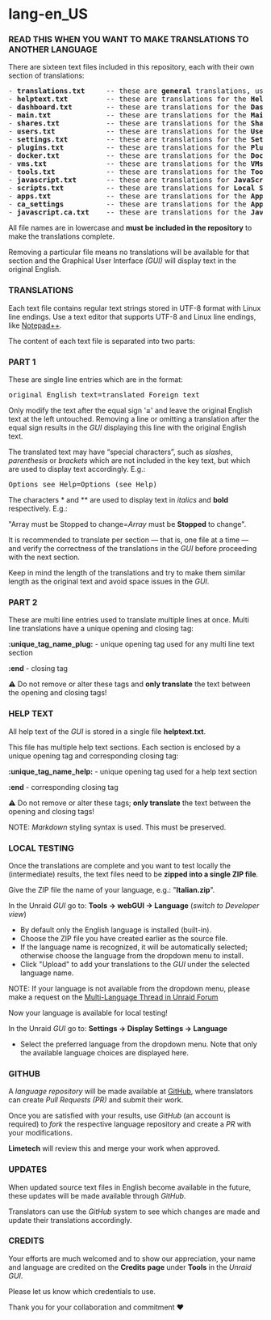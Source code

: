 # lang-en_US

### READ THIS WHEN YOU WANT TO MAKE TRANSLATIONS TO ANOTHER LANGUAGE

There are sixteen text files included in this repository, each with their own section of translations:

<pre>
- <strong>translations.txt</strong>     -- these are <strong>general</strong> translations, used in many sections
- <strong>helptext.txt</strong>         -- these are translations for the <strong>Help</strong> section
- <strong>dashboard.txt</strong>        -- these are translations for the <strong>Dashboard</strong> section
- <strong>main.txt</strong>             -- these are translations for the <strong>Main</strong> section
- <strong>shares.txt</strong>           -- these are translations for the <strong>Shares</strong> section
- <strong>users.txt</strong>            -- these are translations for the <strong>Users</strong> section
- <strong>settings.txt</strong>         -- these are translations for the <strong>Settings</strong> section
- <strong>plugins.txt</strong>          -- these are translations for the <strong>Plugins</strong> section
- <strong>docker.txt</strong>           -- these are translations for the <strong>Docker</strong> section
- <strong>vms.txt</strong>              -- these are translations for the <strong>VMs</strong> section
- <strong>tools.txt</strong>            -- these are translations for the <strong>Tools</strong> section
- <strong>javascript.txt</strong>       -- these are translations for <strong>JavaScript</strong> scripts
- <strong>scripts.txt</strong>          -- these are translations for <strong>Local Scripts</strong>
- <strong>apps.txt</strong>             -- these are translations for the <strong>App</strong> section <em>(CA = Community Applications)</em>
- <strong>ca_settings</strong>          -- these are translations for the <strong>App Settings</strong> <em>(CA)</em>
- <strong>javascript.ca.txt</strong>    -- these are translations for the <strong>JavaScript Scripts</strong> used by the <em>CA</em> section
</pre>

All file names are in lowercase and <strong>must be included in the repository</strong> to make the translations complete.

Removing a particular file means no translations will be available for that section and the Graphical User Interface *(GUI)* will display text in the original English.

### TRANSLATIONS

Each text file contains regular text strings stored in UTF-8 format with Linux line endings.
Use a text editor that supports UTF-8 and Linux line endings, like [Notepad++](https://notepad-plus-plus.org/downloads).

The content of each text file is separated into two parts:


### PART 1

These are single line entries which are in the format:

<pre>original English text=translated Foreign text</pre>

Only modify the text after the equal sign '**=**' and leave the original English text at the left untouched.
Removing a line or omitting a translation after the equal sign results in the *GUI* displaying this line with the original English text.

The translated text may have “special characters”, such as *slashes*, *parenthesis* or *brackets* which are not included in the key text,
but which are used to display text accordingly. 
E.g.:

<pre>Options see Help=Options (see Help)</pre>

The characters \* and \*\* are used to display text in *italics* and **bold** respectively. 
E.g.:

"Array must be Stopped to change=*Array* must be **Stopped** to change".

It is recommended to translate per section — that is, one file at a time — and verify the correctness of the translations in the *GUI*
before proceeding with the next section.

Keep in mind the length of the translations and try to make them similar length as the original text and avoid space issues in the *GUI*.


### PART 2

These are multi line entries used to translate multiple lines at once.
Multi line translations have a unique opening and closing tag:

**:unique_tag_name_plug:** - unique opening tag used for any multi line text section

**:end**    - closing tag

⚠️ Do not remove or alter these tags and **only translate** the text between the opening and closing tags!


### HELP TEXT

All help text of the *GUI* is stored in a single file **helptext.txt**.

This file has multiple help text sections. 
Each section is enclosed by a unique opening tag and corresponding closing tag:

**:unique_tag_name_help:** - unique opening tag used for a help text section

**:end**    - corresponding closing tag

⚠️ Do not remove or alter these tags; **only translate** the text between the opening and closing tags!

NOTE: *Markdown* styling syntax is used. This must be preserved.


### LOCAL TESTING

Once the translations are complete and you want to test locally the (intermediate) results, the text files need to be **zipped into a single ZIP file**.

Give the ZIP file the name of your language, e.g.: "**Italian.zip**".

In the Unraid *GUI* go to: **Tools → webGUI → Language** (*switch to Developer view*)

- By default only the English language is installed (built-in).
- Choose the ZIP file you have created earlier as the source file.
- If the language name is recognized, it will be automatically selected; otherwise choose the language from the dropdown menu to install.
- Click "Upload" to add your translations to the *GUI* under the selected language name.

NOTE: If your language is not available from the dropdown menu, please make a request on the [Multi-Language Thread in Unraid Forum](https://forums.unraid.net/forum/75-multi-language-section/)

Now your language is available for local testing!

In the Unraid *GUI* go to: **Settings → Display Settings → Language**

- Select the preferred language from the dropdown menu. Note that only the available language choices are displayed here.


### GITHUB

A *language repository* will be made available at [GitHub](https://github.com/unraid), where translators can create *Pull Requests (PR)* and submit their work.

Once you are satisfied with your results, use *GitHub* (an account is required) to *fork* the respective language repository and create a *PR* with your modifications.

**Limetech** will review this and merge your work when approved.


### UPDATES

When updated source text files in English become available in the future, these updates will be made available through *GitHub*.

Translators can use the *GitHub* system to see which changes are made and update their translations accordingly.


### CREDITS

Your efforts are much welcomed and to show our appreciation, your name and language are credited on the **Credits page** under **Tools** in the *Unraid GUI*.

Please let us know which credentials to use.

Thank you for your collaboration and commitment ❤️
